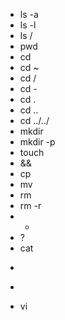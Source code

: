 - ls -a
- ls -l
- ls /
- pwd
- cd
- cd ~
- cd  /
- cd -
- cd .
- cd ..
- cd ../../
- mkdir
- mkdir -p
- touch
- &&
- cp 
- mv
- rm
- rm -r
- *
- ?
- cat
- >
- >>
- vi

